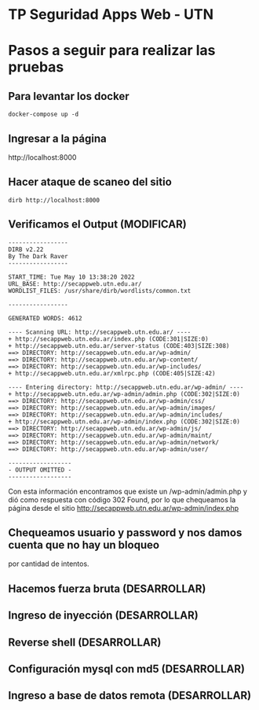 # TP Seguridad Apps Web - UTN

# Pasos a seguir para realizar las pruebas
## Para levantar los docker
```
docker-compose up -d
```
## Ingresar a la página
http://localhost:8000

## Hacer ataque de scaneo del sitio
```
dirb http://localhost:8000
```
## Verificamos el Output (MODIFICAR)
```
-----------------
DIRB v2.22    
By The Dark Raver
-----------------

START_TIME: Tue May 10 13:38:20 2022
URL_BASE: http://secappweb.utn.edu.ar/
WORDLIST_FILES: /usr/share/dirb/wordlists/common.txt

-----------------

GENERATED WORDS: 4612                                                          

---- Scanning URL: http://secappweb.utn.edu.ar/ ----
+ http://secappweb.utn.edu.ar/index.php (CODE:301|SIZE:0)                      
+ http://secappweb.utn.edu.ar/server-status (CODE:403|SIZE:308)                
==> DIRECTORY: http://secappweb.utn.edu.ar/wp-admin/                           
==> DIRECTORY: http://secappweb.utn.edu.ar/wp-content/                         
==> DIRECTORY: http://secappweb.utn.edu.ar/wp-includes/                        
+ http://secappweb.utn.edu.ar/xmlrpc.php (CODE:405|SIZE:42)   
  
---- Entering directory: http://secappweb.utn.edu.ar/wp-admin/ ----
+ http://secappweb.utn.edu.ar/wp-admin/admin.php (CODE:302|SIZE:0)             
==> DIRECTORY: http://secappweb.utn.edu.ar/wp-admin/css/                       
==> DIRECTORY: http://secappweb.utn.edu.ar/wp-admin/images/                    
==> DIRECTORY: http://secappweb.utn.edu.ar/wp-admin/includes/                  
+ http://secappweb.utn.edu.ar/wp-admin/index.php (CODE:302|SIZE:0)             
==> DIRECTORY: http://secappweb.utn.edu.ar/wp-admin/js/                        
==> DIRECTORY: http://secappweb.utn.edu.ar/wp-admin/maint/                     
==> DIRECTORY: http://secappweb.utn.edu.ar/wp-admin/network/                   
==> DIRECTORY: http://secappweb.utn.edu.ar/wp-admin/user/     

------------------
- OUTPUT OMITTED -
------------------
```
Con esta información encontramos que existe un /wp-admin/admin.php y dió como respuesta
con código 302 Found, por lo que chequeamos la página desde el sitio
http://secappweb.utn.edu.ar/wp-admin/index.php

## Chequeamos usuario y password y nos damos cuenta que no hay un bloqueo
por cantidad de intentos.

## Hacemos fuerza bruta (DESARROLLAR)

## Ingreso de inyección (DESARROLLAR)

## Reverse shell (DESARROLLAR)

## Configuración mysql con md5 (DESARROLLAR)

## Ingreso a base de datos remota (DESARROLLAR)




